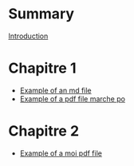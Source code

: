# Summary

[Introduction](introduction.md)

# Chapitre 1

- [Example of an md file](ex_md.md)
- [Example of a pdf file marche po](ex_pdf.md)

# Chapitre 2

- [Example of a moi pdf file](ex_pdf_moi.md)

